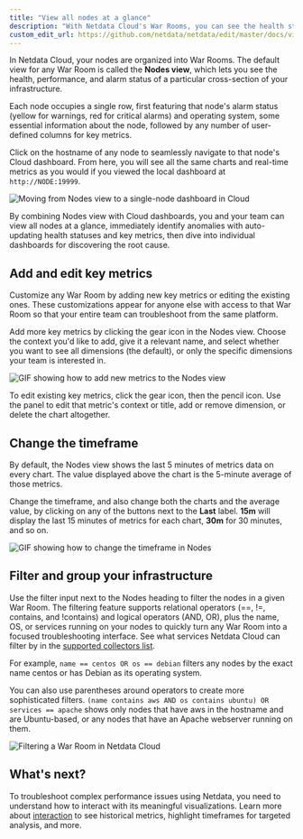 ```yaml
---
title: "View all nodes at a glance"
description: "With Netdata Cloud's War Rooms, you can see the health status and real-time key metrics from any number of nodes in your infrastructure."
custom_edit_url: https://github.com/netdata/netdata/edit/master/docs/visualize/view-all-nodes.md
---
```




In Netdata Cloud, your nodes are organized into War Rooms. The default view for any War Room is called the **Nodes
view**, which lets you see the health, performance, and alarm status of a particular cross-section of your
infrastructure. 

Each node occupies a single row, first featuring that node's alarm status (yellow for warnings, red for critical alarms)
and operating system, some essential information about the node, followed by any number of user-defined columns for key
metrics.

Click on the hostname of any node to seamlessly navigate to that node's Cloud dashboard. From here, you will see all the
same charts and real-time metrics as you would if you viewed the local dashboard at `http://NODE:19999`.

![Moving from Nodes view to a single-node dashboard in
Cloud](https://user-images.githubusercontent.com/1153921/93496402-02a70480-f8c4-11ea-82cc-9c81abfd5b98.gif)

By combining Nodes view with Cloud dashboards, you and your team can view all nodes at a glance, immediately identify
anomalies with auto-updating health statuses and key metrics, then dive into individual dashboards for discovering the
root cause.

## Add and edit key metrics

Customize any War Room by adding new key metrics or editing the existing ones. These customizations appear for anyone
else with access to that War Room so that your entire team can troubleshoot from the same platform.

Add more key metrics by clicking the gear icon in the Nodes view. Choose the context you'd like to add, give it a
relevant name, and select whether you want to see all dimensions (the default), or only the specific dimensions your
team is interested in.

![GIF showing how to add new metrics to the Nodes
view](https://user-images.githubusercontent.com/1153921/87456847-593e4c80-c5bc-11ea-8063-80c768d4cf6e.gif)

To edit existing key metrics, click the gear icon, then the pencil icon. Use the panel to edit that metric's context or
title, add or remove dimension, or delete the chart altogether.

## Change the timeframe

By default, the Nodes view shows the last 5 minutes of metrics data on every chart. The value displayed above the chart
is the 5-minute average of those metrics.

Change the timeframe, and also change both the charts and the average value, by clicking on any of the buttons
next to the **Last** label. **15m** will display the last 15 minutes of metrics for each chart, **30m** for 30 minutes,
and so on.

![GIF showing how to change the timeframe in
Nodes](https://user-images.githubusercontent.com/1153921/93496405-03d83180-f8c4-11ea-851a-d1bdede43483.gif)

## Filter and group your infrastructure

Use the filter input next to the Nodes heading to filter the nodes in a given War Room. The filtering feature supports
relational operators (==, !=, contains, and !contains) and logical operators (AND, OR), plus the name, OS, or services
running on your nodes to quickly turn any War Room into a focused troubleshooting interface. See what services Netdata
Cloud can filter by in the [supported collectors list](/docs/agent/collectors/collectors).

For example, `name == centos OR os == debian` filters any nodes by the exact name centos or has Debian as its operating
system.

You can also use parentheses around operators to create more sophisticated filters. `(name contains aws AND os contains
ubuntu) OR services == apache` shows only nodes that have aws in the hostname and are Ubuntu-based, or any nodes that
have an Apache webserver running on them.

![Filtering a War Room in Netdata
Cloud](https://user-images.githubusercontent.com/1153921/93499808-4dc31680-f8c8-11ea-884d-e8fe8c3ee474.gif)

## What's next?

To troubleshoot complex performance issues using Netdata, you need to understand how to interact with its meaningful
visualizations. Learn more about [interaction](/docs/visualize/interact-dashboards-charts) to see historical metrics,
highlight timeframes for targeted analysis, and more.


